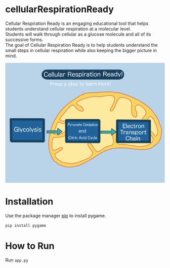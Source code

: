 # cellularRespirationReady

Cellular Respiration Ready is an engaging educational tool that helps students understand cellular respiration at a molecular level.  
Students will walk through cellular as a glucose molecule and all of its successive forms.  
The goal of Cellular Respiration Ready is to help students understand the small steps in cellular respiration while also keeping the bigger picture in mind.

![readme img](./images/home.png)

# Installation
Use the package manager [pip](https://pip.pypa.io/en/stable/) to install pygame.

```bash
pip install pygame
```
# How to Run
Run ```app.py```
